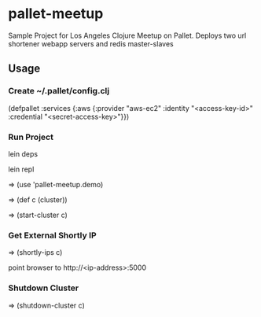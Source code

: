 # pallet-meetup

Sample Project for Los Angeles Clojure Meetup on Pallet.
Deploys two url shortener webapp servers and redis master-slaves

## Usage

### Create ~/.pallet/config.clj

(defpallet
  :services
    {:aws {:provider "aws-ec2" 
           :identity "\<access-key-id\>"
           :credential "\<secret-access-key\>"}})

### Run Project

lein deps

lein repl

=> (use 'pallet-meetup.demo)

=> (def c (cluster))

=> (start-cluster c)

### Get External Shortly IP

=> (shortly-ips c)

point browser to http://\<ip-address\>:5000

### Shutdown Cluster

=> (shutdown-cluster c)

